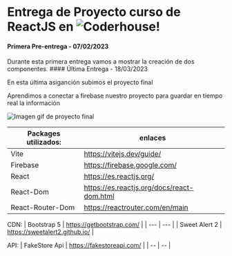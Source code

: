 # Entrega de Proyecto curso de ReactJS en ![Coderhouse!](https://admin.googleusercontent.com/logo-scs-key12643170 "Coderhouse")

#### Primera Pre-entrega - 07/02/2023
<p>Durante esta primera entrega vamos a mostrar la creación de dos componentes.
#### Última Entrega - 18/03/2023
<p>En esta última asiganción subimos el proyecto final
<p>Aprendimos a conectar a firebase nuestro proyecto para guardar en tiempo real la información

![Imagen gif de proyecto final](https://github.com/Neshomago/ecommerce-coderhouse/blob/main/src/assets/Maxikiosko-en-CoderHouse.gif?raw=true)

| Packages utilizados: | enlaces |
|---|---|
| Vite | https://vitejs.dev/guide/ |
| Firebase | https://firebase.google.com/ |
| React | https://es.reactjs.org/ |
| React-Dom | https://es.reactjs.org/docs/react-dom.html |
| React-Router-Dom | https://reactrouter.com/en/main |

CDN:
| Bootstrap 5 | https://getbootstrap.com/ |
| --- | --- |
| Sweet Alert 2 | https://sweetalert2.github.io/ |

API:
| FakeStore Api | https://fakestoreapi.com/ |
| -- | -- |